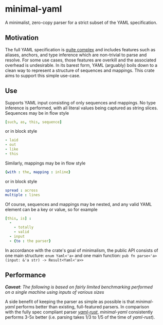 # minimal-yaml

A minimalist, zero-copy parser for a strict subset of the YAML specification.

## Motivation

The full YAML specification is [quite complex](https://yaml.org/spec/1.2/spec.html) and includes features such as aliases, anchors, and type inference which are non-trivial to parse and resolve. For some use cases, those features are overkill and the associated overhead is undesirable. In its barest form, YAML (arguably) boils down to a clean way to represent a structure of sequences and mappings. This crate aims to support this simple use-case.

## Use

Supports YAML input consisting of only sequences and mappings. No type inference is performed, with all literal values being captured as string slices.
Sequences may be in flow style

```yaml
[such, as, this, sequence]
```

or in block style

```yaml
- laid
- out
- like
- this
```

Similarly, mappings may be in flow style

```yaml
{with : the, mapping : inline}
```

or in block style

```yaml
spread : across
multiple : lines
```

Of course, sequences and mappings may be nested, and any valid YAML element can be a key or value, so for example

```yaml
[this, is] :
  -
    - totally
    - valid
  - input
  - {to : the parser}
```

In accordance with the crate's goal of minimalism, the public API consists of one main structure: `enum Yaml<'a>` and one main function: `pub fn parse<'a>(input: &'a str) -> Result<Yaml<'a>>`

## Performance

***Caveat***:
*The following is based on fairly limited benchmarking performed on a single machine using inputs of various sizes*

A side benefit of keeping the parser as simple as possible is that *minimal-yaml* performs better than existing, full-featured parsers. In comparison with the fully spec compliant parser [*yaml-rust*](https://github.com/chyhå1990/yaml-rust), *minimal-yaml* consistently performs 3-5x better (i.e. parsing takes 1/3 to 1/5 of the time of *yaml-rust*).
